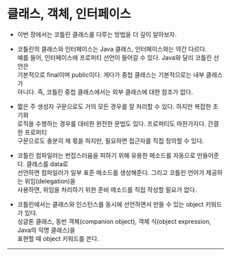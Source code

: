 # 클래스, 객체, 인터페이스

- 이번 장에서는 코틀린 클래스를 다루는 방법을 더 깊이 알아보자.

- 코틀린의 클래스와 인터페이스는 Java 클래스, 인터페이스와는 약간 다르다.  
  예를 들어, 인터페이스에 프로퍼티 선언이 들어갈 수 있다. Java와 달리 코틀린 선언은  
  기본적으로 final이며 public이다. 게다가 중첩 클래스는 기본적으로는 내부 클래스가  
  아니다. 즉, 코틀린 중첩 클래스에서는 외부 클래스에 대한 참조가 없다.

- 짧은 주 생성자 구문으로도 거의 모든 경우를 잘 처리할 수 있다. 하지만 복잡한 초기화  
  로직을 수행하는 경우를 대비한 완전한 문법도 있다. 프로퍼티도 마찬가지다. 간결한 프로퍼티  
  구문으로도 충분히 제 몫을 하지만, 필요하면 접근자를 직접 정의할 수 있다.

- 코틀린 컴파일러는 번잡스러움을 피하기 위해 유용한 메소드를 자동으로 만들어준다. 클래스를 data로  
  선언하면 컴파일러가 일부 표준 메소드를 생성해준다. 그리고 코틀린 언어가 제공하는 위임(delegation)을  
  사용하면, 위임을 처리하기 위한 준비 메소드를 직접 작성할 필요가 없다.

- 코틀린에서는 클래스와 인스턴스를 동시에 선언하면서 만들 수 있는 object 키워드가 있다.  
  싱글톤 클래스, 동반 객체(companion object), 객체 식(object expression, Java의 익명 클래스)을  
  표현할 때 object 키워드를 쓴다.

<hr/>
